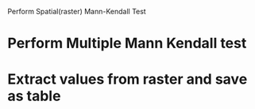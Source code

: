 Perform Spatial(raster) Mann-Kendall Test
# Perform Multiple Mann Kendall test
# Extract values from raster and save as table

